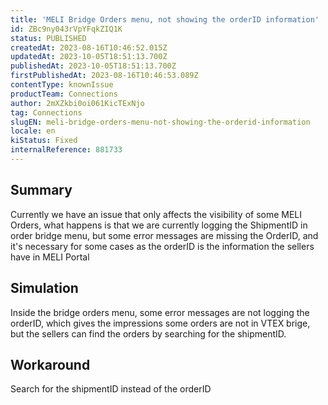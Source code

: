 ```yaml
---
title: 'MELI Bridge Orders menu, not showing the orderID information'
id: ZBc9ny043rVpYFqkZIQ1K
status: PUBLISHED
createdAt: 2023-08-16T10:46:52.015Z
updatedAt: 2023-10-05T18:51:13.700Z
publishedAt: 2023-10-05T18:51:13.700Z
firstPublishedAt: 2023-08-16T10:46:53.089Z
contentType: knownIssue
productTeam: Connections
author: 2mXZkbi0oi061KicTExNjo
tag: Connections
slugEN: meli-bridge-orders-menu-not-showing-the-orderid-information
locale: en
kiStatus: Fixed
internalReference: 881733
---
```


## Summary



Currently we have an issue that only affects the visibility of some MELI Orders, what happens is that we are currently logging the ShipmentID in order bridge menu, but some error messages are missing the OrderID, and it's necessary for some cases as the orderID is the information the sellers have in MELI Portal


##

## Simulation



Inside the bridge orders menu, some error messages are not logging the orderID, which gives the impressions some orders are not in VTEX brige, but the sellers can find the orders by searching for the shipmentID.


##

## Workaround


Search for the shipmentID instead of the orderID





